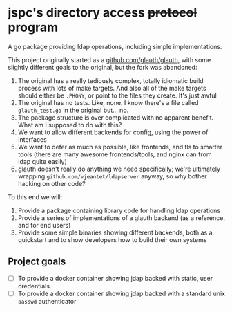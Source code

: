 # jspc's directory access ~~protocol~~ program

A go package providing ldap operations, including simple implementations.

This project originally started as a [github.com/glauth/glauth](github.com/glauth/glauth), with some slightly different goals to the original, but the fork was abandoned:

1. The original has a really tediously complex, totally idiomatic build process with lots of make targets. And also all of the make targets should either be `.PHONY`, or point to the files they create. It's just awful
1. The original has no tests. Like, none. I know there's a file called `glauth_test.go` in the original but... no.
1. The package structure is over complicated with no apparent benefit. What am I supposed to do with this?
1. We want to allow different backends for config, using the power of interfaces
1. We want to defer as much as possible, like frontends, and tls to smarter tools (there are many awesome frontends/tools, and nginx can from ldap quite easily)
1. glauth doesn't really do anything we need specifically; we're ultimately wrapping `github.com/vjeantet/ldapserver` anyway, so why bother hacking on other code?

To this end we will:

1. Provide a package containing library code for handling ldap operations
1. Provide a series of implementations of a glauth backend (as a reference, and for end users)
1. Provide some simple binaries showing different backends, both as a quickstart and to show developers how to build their own systems

## Project goals

 - [ ] To provide a docker container showing jdap backed with static, user credentials
 - [ ] To provide a docker container showing jdap backed with a standard unix `passwd` authenticator
